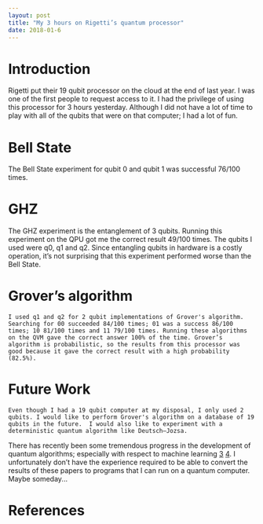 ```yaml
---
layout: post
title: "My 3 hours on Rigetti’s quantum processor"
date: 2018-01-6
---
```


# Introduction

Rigetti put their 19 qubit processor on the cloud at the end of last year. I was one of the first people to request access to it. I had the privilege of using this processor for 3 hours yesterday. Although I did not have a lot of time to play with all of the qubits that were on that computer; I had a lot of fun.

# Bell State

The Bell State experiment for qubit 0 and qubit 1 was successful 76/100 times.

# GHZ

The GHZ experiment is the entanglement of 3 qubits. Running this experiment on the QPU got me the correct result 49/100 times.  The qubits I used were  q0, q1 and q2.  Since entangling qubits in hardware is a costly operation, it’s not surprising that this experiment performed worse than the Bell State.

# Grover’s algorithm

    I used q1 and q2 for 2 qubit implementations of Grover's algorithm. Searching for 00 succeeded 84/100 times; 01 was a success 86/100 times; 10 81/100 times and 11 79/100 times. Running these algorithms on the QVM gave the correct answer 100% of the time. Grover’s algorithm is probabilistic, so the results from this processor was good because it gave the correct result with a high probability (82.5%).

# Future Work

    Even though I had a 19 qubit computer at my disposal, I only used 2 qubits. I would like to perform Grover's algorithm on a database of 19 qubits in the future.  I would also like to experiment with a deterministic quantum algorithm like Deutsch–Jozsa.

There has recently been some tremendous progress in the development of quantum algorithms; especially with respect to machine learning [3] [4][5].  I unfortunately don’t have the experience required to be able to convert the results of these papers to programs that I can run on a quantum computer. Maybe someday...


# References

[0]: https://github.com/vtomole/qchackers/tree/master/software/pyquil

[1]: https://quantumexperience.ng.bluemix.net/proxy/tutorial/full-user-guide/introduction.html

[2]: http://pyquil.readthedocs.io/en/latest/qpu_overview.html

[3]: https://www.nature.com/articles/s41534-017-0017-3

[4]:https://medium.com/rigetti/unsupervised-machine-learning-on-rigetti-19q-with-forest-1-2-39021339699

[5]: https://arxiv.org/abs/1712.05304





